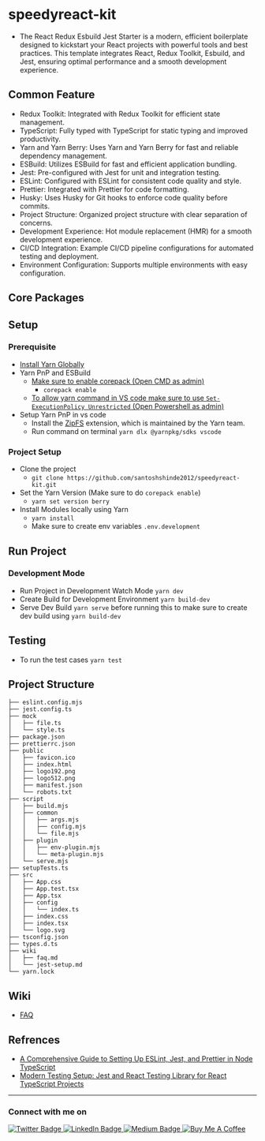 # speedyreact-kit

- The React Redux Esbuild Jest Starter is a modern, efficient boilerplate designed to kickstart your React projects with powerful tools and best practices. This template integrates React, Redux Toolkit, Esbuild, and Jest, ensuring optimal performance and a smooth development experience.
  
## Common Feature

- Redux Toolkit: Integrated with Redux Toolkit for efficient state management.
- TypeScript: Fully typed with TypeScript for static typing and improved productivity.
- Yarn and Yarn Berry: Uses Yarn and Yarn Berry for fast and reliable dependency management.
- ESBuild: Utilizes ESBuild for fast and efficient application bundling.
- Jest: Pre-configured with Jest for unit and integration testing.
- ESLint: Configured with ESLint for consistent code quality and style.
- Prettier: Integrated with Prettier for code formatting.
- Husky: Uses Husky for Git hooks to enforce code quality before commits.
- Project Structure: Organized project structure with clear separation of concerns.
- Development Experience: Hot module replacement (HMR) for a smooth development experience.
- CI/CD Integration: Example CI/CD pipeline configurations for automated testing and deployment.
- Environment Configuration: Supports multiple environments with easy configuration.
  
## Core Packages 
  
## Setup

### Prerequisite 
- [Install Yarn Globally](https://classic.yarnpkg.com/lang/en/docs/install/)
- Yarn PnP and ESBuild 
    - [Make sure to enable corepack (Open CMD as admin)](https://yarnpkg.com/corepack)
        - `corepack enable`
    - [To allow yarn command in VS code make sure to use `Set-ExecutionPolicy Unrestricted` (Open Powershell as admin)](https://learn.microsoft.com/en-us/powershell/module/microsoft.powershell.security/set-executionpolicy?view=powershell-7.4)
- Setup Yarn PnP in vs code
    - Install the [ZipFS](https://marketplace.visualstudio.com/items?itemName=arcanis.vscode-zipfs) extension, which is maintained by the Yarn team.
    - Run command on terminal `yarn dlx @yarnpkg/sdks vscode`

### Project Setup

- Clone the project 
    - `git clone https://github.com/santoshshinde2012/speedyreact-kit.git`
- Set the Yarn Version (Make sure to do `corepack enable`)
    - `yarn set version berry`
- Install Modules locally using Yarn
    - `yarn install`
    - Make sure to create env variables `.env.development`

## Run Project

### Development Mode

- Run Project in Development Watch Mode `yarn dev`
- Create Build for Development Environment `yarn build-dev`
- Serve Dev Build `yarn serve` before running this to make sure to create dev build using `yarn build-dev`
  
## Testing

- To run the test cases `yarn test`
  
## Project Structure

```
├── eslint.config.mjs
├── jest.config.ts
├── mock
│   ├── file.ts
│   └── style.ts
├── package.json
├── prettierrc.json
├── public
│   ├── favicon.ico
│   ├── index.html
│   ├── logo192.png
│   ├── logo512.png
│   ├── manifest.json
│   └── robots.txt
├── script
│   ├── build.mjs
│   ├── common
│   │   ├── args.mjs
│   │   ├── config.mjs
│   │   └── file.mjs
│   ├── plugin
│   │   ├── env-plugin.mjs
│   │   └── meta-plugin.mjs
│   └── serve.mjs
├── setupTests.ts
├── src
│   ├── App.css
│   ├── App.test.tsx
│   ├── App.tsx
│   ├── config
│   │   └── index.ts
│   ├── index.css
│   ├── index.tsx
│   └── logo.svg
├── tsconfig.json
├── types.d.ts
├── wiki
│   ├── faq.md
│   └── jest-setup.md
└── yarn.lock
```

## Wiki

- [FAQ](wiki/faq.md)
  
## Refrences

 - [A Comprehensive Guide to Setting Up ESLint, Jest, and Prettier in Node TypeScript](https://blog.santoshshinde.com/a-comprehensive-guide-to-setting-up-eslint-jest-and-prettier-in-node-typescript-b04d8e5673fd)
 - [Modern Testing Setup: Jest and React Testing Library for React TypeScript Projects](https://blog.santoshshinde.com/modern-testing-setup-jest-and-react-testing-library-for-react-typescript-projects-a534c651746f)


<hr/>

### Connect with me on
<div id="badges">
  <a href="https://twitter.com/shindesan2012">
    <img src="https://img.shields.io/badge/shindesan2012-black?style=for-the-badge&logo=twitter&logoColor=white" alt="Twitter Badge"/>
  </a>
  <a href="https://www.linkedin.com/in/shindesantosh/">
    <img src="https://img.shields.io/badge/shindesantosh-blue?style=for-the-badge&logo=linkedin&logoColor=white" alt="LinkedIn Badge"/>
  </a>
   <a href="https://blog.santoshshinde.com/">
    <img src="https://img.shields.io/badge/Blog-black?style=for-the-badge&logo=medium&logoColor=white" alt="Medium Badge"/>
  </a>
  <a href="https://www.buymeacoffee.com/santoshshin" target="_blank">
   <img src="https://img.shields.io/badge/buymeacoffee-black?style=for-the-badge&logo=buymeacoffee&logoColor=white" alt="Buy Me A Coffee"/>
  </a>
</div>

